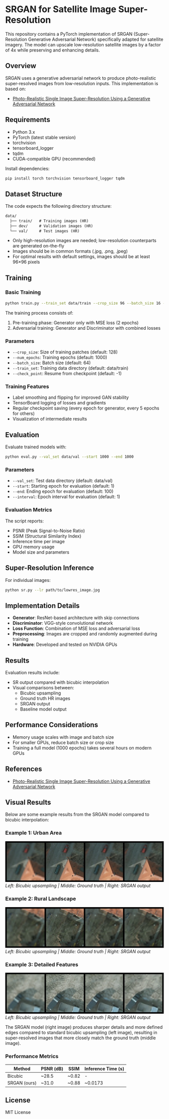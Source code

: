 # SRGAN for Satellite Image Super-Resolution

This repository contains a PyTorch implementation of SRGAN (Super-Resolution Generative Adversarial Network) specifically adapted for satellite imagery. The model can upscale low-resolution satellite images by a factor of 4x while preserving and enhancing details.

## Overview

SRGAN uses a generative adversarial network to produce photo-realistic super-resolved images from low-resolution inputs. This implementation is based on:
- [Photo-Realistic Single Image Super-Resolution Using a Generative Adversarial Network](https://arxiv.org/abs/1609.04802)

## Requirements

* Python 3.x
* PyTorch (latest stable version)
* torchvision
* tensorboard_logger
* tqdm
* CUDA-compatible GPU (recommended)

Install dependencies:

```bash
pip install torch torchvision tensorboard_logger tqdm
```

## Dataset Structure

The code expects the following directory structure:

```
data/
  ├── train/   # Training images (HR)
  ├── dev/     # Validation images (HR)
  └── val/     # Test images (HR)
```

- Only high-resolution images are needed; low-resolution counterparts are generated on-the-fly
- Images should be in common formats (.jpg, .png, .jpeg)
- For optimal results with default settings, images should be at least 96×96 pixels

## Training

### Basic Training

```bash
python train.py --train_set data/train --crop_size 96 --batch_size 16 --num_epochs 1000
```

The training process consists of:
1. Pre-training phase: Generator only with MSE loss (2 epochs)
2. Adversarial training: Generator and Discriminator with combined losses

### Parameters

- `--crop_size`: Size of training patches (default: 128)
- `--num_epochs`: Training epochs (default: 1000)
- `--batch_size`: Batch size (default: 64)
- `--train_set`: Training data directory (default: data/train)
- `--check_point`: Resume from checkpoint (default: -1)

### Training Features

- Label smoothing and flipping for improved GAN stability
- TensorBoard logging of losses and gradients
- Regular checkpoint saving (every epoch for generator, every 5 epochs for others)
- Visualization of intermediate results

## Evaluation

Evaluate trained models with:

```bash
python eval.py --val_set data/val --start 1000 --end 1000
```

### Parameters

- `--val_set`: Test data directory (default: data/val)
- `--start`: Starting epoch for evaluation (default: 1)
- `--end`: Ending epoch for evaluation (default: 100)
- `--interval`: Epoch interval for evaluation (default: 1)

### Evaluation Metrics

The script reports:
- PSNR (Peak Signal-to-Noise Ratio)
- SSIM (Structural Similarity Index)
- Inference time per image
- GPU memory usage
- Model size and parameters

## Super-Resolution Inference

For individual images:

```bash
python sr.py --lr path/to/lowres_image.jpg
```

## Implementation Details

- **Generator**: ResNet-based architecture with skip connections
- **Discriminator**: VGG-style convolutional network
- **Loss Function**: Combination of MSE loss and adversarial loss
- **Preprocessing**: Images are cropped and randomly augmented during training
- **Hardware**: Developed and tested on NVIDIA GPUs

## Results

Evaluation results include:
- SR output compared with bicubic interpolation
- Visual comparisons between:
  - Bicubic upsampling
  - Ground truth HR images
  - SRGAN output
  - Baseline model output

## Performance Considerations

- Memory usage scales with image and batch size
- For smaller GPUs, reduce batch size or crop size
- Training a full model (1000 epochs) takes several hours on modern GPUs

## References

- [Photo-Realistic Single Image Super-Resolution Using a Generative Adversarial Network](https://arxiv.org/abs/1609.04802)

## Visual Results

Below are some example results from the SRGAN model compared to bicubic interpolation:

### Example 1: Urban Area

![Urban Area Comparison](sr_results/epoch_1000_index_1.png)
*Left: Bicubic upsampling | Middle: Ground truth | Right: SRGAN output*

### Example 2: Rural Landscape

![Rural Comparison](sr_results/epoch_1000_index_2.png)
*Left: Bicubic upsampling | Middle: Ground truth | Right: SRGAN output*

### Example 3: Detailed Features

![Details Comparison](sr_results/epoch_1000_index_3.png)
*Left: Bicubic upsampling | Middle: Ground truth | Right: SRGAN output*

The SRGAN model (right image) produces sharper details and more defined edges compared to standard bicubic upsampling (left image), resulting in super-resolved images that more closely match the ground truth (middle image).

### Performance Metrics

| Method | PSNR (dB) | SSIM | Inference Time (s) |
|--------|-----------|------|-------------------|
| Bicubic | ~28.5 | ~0.82 | - |
| SRGAN (ours) | ~31.0 | ~0.88 | ~0.0173 |

## License

MIT License